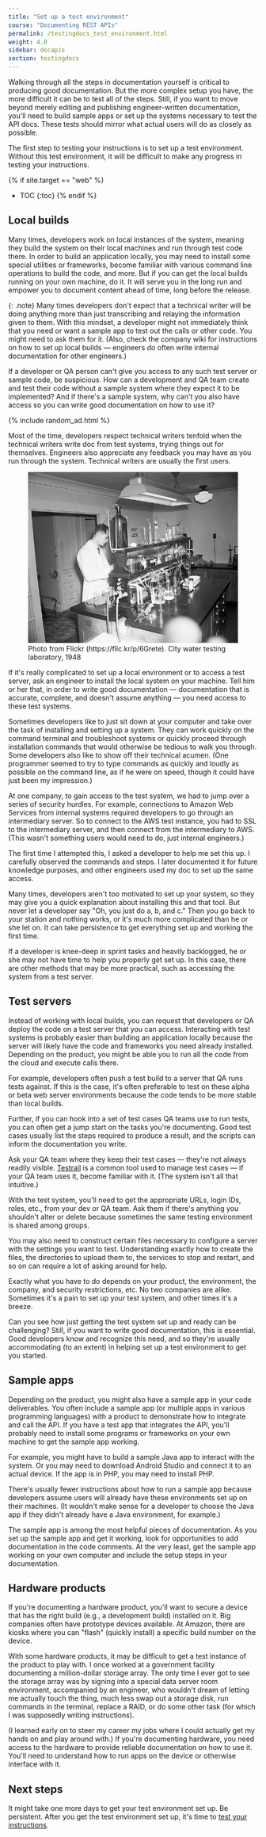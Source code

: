 ```yaml
---
title: "Set up a test environment"
course: "Documenting REST APIs"
permalink: /testingdocs_test_environment.html
weight: 4.0
sidebar: docapis
section: testingdocs
---
```


Walking through all the steps in documentation yourself is critical to producing good documentation. But the more complex setup you have, the more difficult it can be to test all of the steps. Still, if you want to move beyond merely editing and publishing engineer-written documentation, you'll need to build sample apps or set up the systems necessary to test the API docs. These tests should mirror what actual users will do as closely as possible.

The first step to testing your instructions is to set up a test environment. Without this test environment, it will be difficult to make any progress in testing your instructions.

{% if site.target == "web" %}
* TOC
{:toc}
{% endif %}

## Local builds

Many times, developers work on local instances of the system, meaning they build the system on their local machines and run through test code there. In order to build an application locally, you may need to install some special utilities or frameworks, become familiar with various command line operations to build the code, and more. But if you can get the local builds running on your own machine, do it. It will serve you in the long run and empower you to document content ahead of time, long before the release.

{: .note}
Many times developers don't expect that a technical writer will be doing anything more than just transcribing and relaying the information given to them. With this mindset, a developer might not immediately think that you need or want a sample app to test out the calls or other code. You might need to ask them for it. (Also, check the company wiki for instructions on how to set up local builds &mdash; engineers *do* often write internal documentation for other engineers.)

If a developer or QA person can't give you access to any such test server or sample code, be suspicious. How can a development and QA team create and test their code without a sample system where they expect it to be implemented? And if there's a sample system, why can't you also have access so you can write good documentation on how to use it?

{% include random_ad.html %}

Most of the time, developers respect technical writers tenfold when the technical writers write doc from test systems, trying things out for themselves. Engineers also appreciate any feedback you may have as you run through the system. Technical writers are usually the first users.

<figure><a href="https://flic.kr/p/6Grete"><img src="images/testingeverything.jpg" alt="Testing everything" /></a><figcaption>Photo from Flickr (https://flic.kr/p/6Grete). City water testing laboratory, 1948</figcaption></figure>

If it's really complicated to set up a local environment or to access a test server, ask an engineer to install the local system on your machine. Tell him or her that, in order to write good documentation &mdash; documentation that is accurate, complete, and doesn't assume anything &mdash; you need access to these test systems.

Sometimes developers like to just sit down at your computer and take over the task of installing and setting up a system. They can work quickly on the command terminal and troubleshoot systems or quickly proceed through installation commands that would otherwise be tedious to walk you through. Some developers also like to show off their technical acumen. (One programmer seemed to try to type commands as quickly and loudly as possible on the command line, as if he were on speed, though it could have just been my impression.)

At one company, to gain access to the test system, we had to jump over a series of security hurdles. For example, connections to Amazon Web Services from internal systems required developers to go through an intermediary server. So to connect to the AWS test instance, you had to SSL to the intermediary server, and then connect from the intermediary to AWS. (This wasn't something users would need to do, just internal engineers.)

The first time I attempted this, I asked a developer to help me set this up. I carefully observed the commands and steps. I later documented it for future knowledge purposes, and other engineers used my doc to set up the same access.

Many times, developers aren't too motivated to set up your system, so they may give you a quick explanation about installing this and that tool. But never let a developer say "Oh, you just do a, b, and c." Then you go back to your station and nothing works, or it's much more complicated than he or she let on. It can take persistence to get everything set up and working the first time.

If a developer is knee-deep in sprint tasks and heavily backlogged, he or she may not have time to help you properly get set up. In this case, there are other methods that may be more practical, such as accessing the system from a test server.

## Test servers

Instead of working with local builds, you can request that developers or QA deploy the code on a test server that you can access. Interacting with test systems is probably easier than building an application locally because the server will likely have the code and frameworks you need already installed. Depending on the product, you might be able you to run all the code from the cloud and execute calls there.

For example, developers often push a test build to a server that QA runs tests against. If this is the case, it's often preferable to test on these alpha or beta web server environments because the code tends to be more stable than local builds.

Further, if you can hook into a set of test cases QA teams use to run tests, you can often get a jump start on the tasks you're documenting. Good test cases usually list the steps required to produce a result, and the scripts can inform the documentation you write.

Ask your QA team where they keep their test cases &mdash; they're not always readily visible. [Testrail](http://www.gurock.com/testrail) is a common tool used to manage test cases &mdash; if your QA team uses it, become familiar with it. (The system isn't all that intuitive.)

With the test system, you'll need to get the appropriate URLs, login IDs, roles, etc., from your dev or QA team. Ask them if there's anything you shouldn't alter or delete because sometimes the same testing environment is shared among groups.

You may also need to construct certain files necessary to configure a server with the settings you want to test. Understanding exactly how to create the files, the directories to upload them to, the services to stop and restart, and so on can require a lot of asking around for help.

Exactly what you have to do depends on your product, the environment, the company, and security restrictions, etc. No two companies are alike. Sometimes it's a pain to set up your test system, and other times it's a breeze.

Can you see how just getting the test system set up and ready can be challenging? Still, if you want to write good documentation, this is essential. Good developers know and recognize this need, and so they're usually accommodating (to an extent) in helping set up a test environment to get you started.

## Sample apps

Depending on the product, you might also have a sample app in your code deliverables. You often include a sample app (or multiple apps in various programming languages) with a product to demonstrate how to integrate and call the API. If you have a test app that integrates the API, you'll probably need to install some programs or frameworks on your own machine to get the sample app working.

For example, you might have to build a sample Java app to interact with the system. Or you may need to download Android Studio and connect it to an actual device. If the app is in PHP, you may need to install PHP.

There's usually fewer instructions about how to run a sample app because developers assume users will already have these environments set up on their machines. (It wouldn't make sense for a developer to choose the Java app if they didn't already have a Java environment, for example.)

The sample app is among the most helpful pieces of documentation. As you set up the sample app and get it working, look for opportunities to add documentation in the code comments. At the very least, get the sample app working on your own computer and include the setup steps in your documentation.

## Hardware products

If you're documenting a hardware product, you'll want to secure a device that has the right build (e.g., a development build) installed on it. Big companies often have prototype devices available. At Amazon, there are kiosks where you can "flash" (quickly install) a specific build number on the device.

With some hardware products, it may be difficult to get a test instance of the product to play with. I once worked at a government facility documenting a million-dollar storage array. The only time I ever got to see the storage array was by signing into a special data server room environment, accompanied by an engineer, who wouldn't dream of letting me actually touch the thing, much less swap out a storage disk, run commands in the terminal, replace a RAID, or do some other task (for which I was supposedly writing instructions).

(I learned early on to steer my career my jobs where I could actually get my hands on and play around with.) If you're documenting hardware, you need access to the hardware to provide reliable documentation on how to use it. You'll need to understand how to run apps on the device or otherwise interface with it.

## Next steps

It might take one more days to get your test environment set up. Be persistent. After you get the test environment set up, it's time to [test your instructions](testingdocs_test_your_instructions.html).

